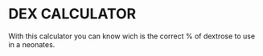 # DEX CALCULATOR

With this calculator you can know wich is the correct % of dextrose to use in a neonates.
